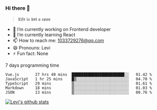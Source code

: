 ### Hi there 👋

> 𝕷𝖎𝖋𝖊 𝖎𝖘 𝖇𝖚𝖙 𝖆 𝖘𝖕𝖆𝖓

- 🔭 I’m currently working on Frontend developer
- 🌱 I’m currently learning React
- 📫 How to reach me: 1033729276@qq.com
- 😄 Pronouns: Levi
- ⚡ Fun fact: None


7 days programming time



<!--START_SECTION:waka-->
```text
Vue.js       27 hrs 49 mins  ███████████████████████░░   91.42 % 
JavaScript   1 hr 25 mins    █▒░░░░░░░░░░░░░░░░░░░░░░░   04.70 % 
TypeScript   29 mins         ▒░░░░░░░░░░░░░░░░░░░░░░░░   01.61 % 
Markdown     18 mins         ▒░░░░░░░░░░░░░░░░░░░░░░░░   01.03 % 
JSON         13 mins         ▒░░░░░░░░░░░░░░░░░░░░░░░░   00.76 % 
```
<!--END_SECTION:waka-->


[![Levi's github stats](https://github-readme-stats.vercel.app/api?username=chaossssss)](https://github.com/anuraghazra/github-readme-stats)
